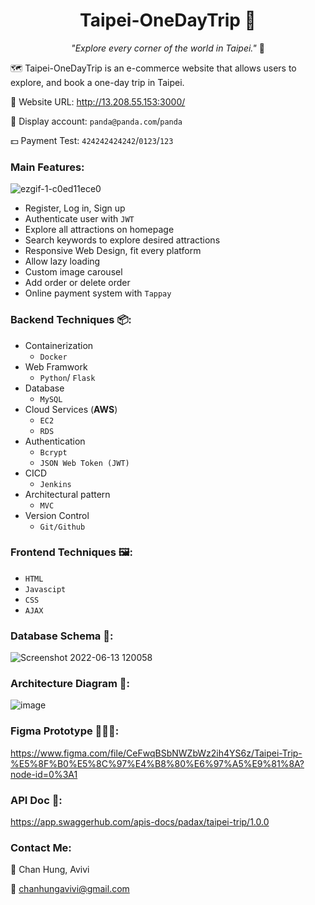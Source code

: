 <h1 align="center"> Taipei-OneDayTrip 🧋</h1>

<p align="center"> <i>"Explore every corner of the world in Taipei."</i> 🧭</p>

🗺️ Taipei-OneDayTrip is an e-commerce website that allows users to explore, and book a one-day trip in Taipei.

🔗 Website URL: http://13.208.55.153:3000/

🤖 Display account: `panda@panda.com`/`panda`

💵 Payment Test: `424242424242`/`0123`/`123`

### Main Features:

![ezgif-1-c0ed11ece0](https://user-images.githubusercontent.com/95410966/173286308-13b22667-d4fa-4d84-82c9-ba183a85f804.gif)

- Register, Log in, Sign up
- Authenticate user with `JWT`
- Explore all attractions on homepage
- Search keywords to explore desired attractions
- Responsive Web Design, fit every platform
- Allow lazy loading
- Custom image carousel
- Add order or delete order
- Online payment system with `Tappay`

### Backend Techniques 📦:

- Containerization
  - `Docker`
- Web Framwork
  - `Python`/ `Flask`
- Database
  - `MySQL`
- Cloud Services (**AWS**)
  - `EC2`
  - `RDS`
- Authentication
  - `Bcrypt`
  - `JSON Web Token (JWT)`
- CICD
  - `Jenkins`
- Architectural pattern
  - `MVC`
- Version Control
  - `Git/Github`

### Frontend Techniques 🖼️:

- `HTML`
- `Javascipt`
- `CSS`
- `AJAX`

### Database Schema 💾:

![Screenshot 2022-06-13 120058](https://user-images.githubusercontent.com/95410966/173277549-fc5de6de-2c92-4ffe-8bb0-c8088ddcb541.png)

### Architecture Diagram 🏰:

![image](https://user-images.githubusercontent.com/95410966/173764726-6dfde423-cf73-4f34-adc2-1e384bc7e69a.png)

### Figma Prototype 👩🏻‍🎨:

https://www.figma.com/file/CeFwqBSbNWZbWz2ih4YS6z/Taipei-Trip-%E5%8F%B0%E5%8C%97%E4%B8%80%E6%97%A5%E9%81%8A?node-id=0%3A1

### API Doc 📃:

https://app.swaggerhub.com/apis-docs/padax/taipei-trip/1.0.0

### Contact Me:

🐻 Chan Hung, Avivi

📩 chanhungavivi@gmail.com
